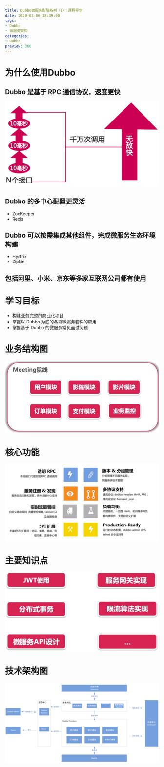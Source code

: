 ```yaml
---
title: Dubbo微服务影院系列（1）：课程导学
date: 2020-03-06 18:39:00
tags:
- Dubbo
- 微服务架构
categories:
- Dubbo
preview: 300
---
```


# 为什么使用Dubbo

## Dubbo 是基于 RPC 通信协议，速度更快

![千万次调用](images/image-20200306225758803.png)

## Dubbo 的多中心配置更灵活

- ZooKeeper
- Redis

## Dubbo 可以按需集成其他组件，完成微服务生态环境构建

- Hystrix
- Zipkin

## 包括阿里、小米、京东等多家互联网公司都有使用

# 学习目标

- 构建业务完整的商业化项目
- 掌握以 Dubbo 为底的各项微服务套件的应用
- 掌握基于 Dubbo 的微服务常见面试问题

# 业务结构图

![业务结构图](images/image-20200306230144862.png)

# 核心功能

![核心功能](images/image-20200306230227966.png)

# 主要知识点

![主要知识点](images/image-20200306230255648.png)

# 技术架构图

![技术架构图](images/image-20200306230335981.png)

